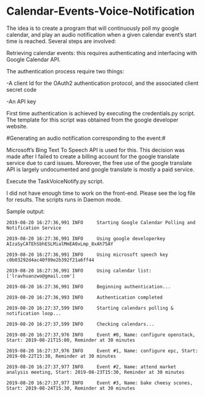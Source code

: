 # Calendar-Events-Voice-Notification
The idea is to create a program that will continuously poll my google calendar, and play an audio notification when a given calendar event’s start time is reached. Several steps are involved:

Retrieving calendar events: this requires authenticating and interfacing with Google Calendar API.


The authentication process require two things:

-A client Id for the OAuth2 authentication protocol, and the associated client secret code

-An API key 

First time authentication is achieved by executing the credentials.py script. The template for this script was obtained from the google developer website.

#Generating an audio notification corresponding to the event:# 

Microsoft’s Bing Text To Speech API is used for this. This decision was made after I failed to create a billing account for the google translate service due to card issues. Moreover, the free use of the google translate API is largely undocumented and google translate is mostly a paid service. 

Execute the TaskVoiceNotify.py script. 

I did not have enough time to work on the front-end. Please see the log file for results. The scripts runs in Daemon mode.


Sample output: 

    2019-08-20 16:27:36,991 INFO     Starting Google Calendar Polling and Notification Service

    2019-08-20 16:27:36,991 INFO     Using google developerkey AIzaSyCATEhSbhESLMialMmEA0xLmp_8xAh75AY
    
    2019-08-20 16:27:36,991 INFO     Using microsoft speech key c0b03292d4ac40f09e2b392f21a6ff44
    
    2019-08-20 16:27:36,991 INFO     Using calendar list: ['lravhuanzwo@gmail.com']
    
    2019-08-20 16:27:36,991 INFO     Beginning authentication...
    
    2019-08-20 16:27:36,993 INFO     Authentication completed

    2019-08-20 16:27:37,599 INFO     Starting calendars polling & notification loop...
    
    2019-08-20 16:27:37,599 INFO     Checking calendars...
    
    2019-08-20 16:27:37,976 INFO     Event #0, Name: configure openstack, Start: 2019-08-21T15:00, Reminder at 30 minutes
    
    2019-08-20 16:27:37,976 INFO     Event #1, Name: configure epc, Start: 2019-08-22T15:30, Reminder at 30 minutes
    
    2019-08-20 16:27:37,977 INFO     Event #2, Name: attend market analysis meeting, Start: 2019-08-23T15:30, Reminder at 30 minutes
    
    2019-08-20 16:27:37,977 INFO     Event #3, Name: bake cheesy scones, Start: 2019-08-24T15:30, Reminder at 30 minutes





